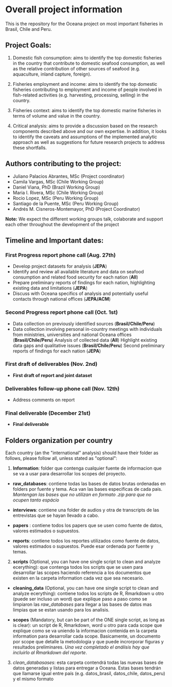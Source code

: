 # Overall project information
This is the repository for the Oceana project on most important fisheries in Brasil, Chile and Peru.

## Project Goals:

1) Domestic fish consumption: aims to identify the top domestic fisheries in the country that contribute to domestic seafood consumption, as well as the relative contribution of other sources of seafood (e.g. aquaculture, inland capture, foreign).

2) Fisheries employment and income: aims to identify the top domestic fisheries contributing to employment and income of people involved in fish-related activities (e.g. harvesting, processing, selling) in the country.

3) Fisheries context: aims to identify the top domestic marine fisheries in terms of volume and value in the country.

4) Critical analysis: aims to provide a discussion based on the research components described above and our own expertise. In addition, it looks to identify the caveats and assumptions of the implemented analytic approach as well as suggestions for future research projects to address these shortfalls.

## Authors contributing to the project:

- Juliano Palacios Abrantes, MSc (Project coordinator)
- Camila Vargas, MSc (Chile Working Group)
- Daniel Viana, PhD  (Brazil Working Group)
- Maria I. Rivera, MSc  (Chile Working Group)
- Rocio Lopez, MSc  (Peru Working Group)
- Santiago de la Puente, MSc  (Peru Working Group)
- Andrés M. Cisneros-Montemayor, PhD  (Project Coordinator)

**Note:** We expect the different working groups talk, colaborate and support each other throughout the development of the project

## Timeline and Important dates:

### First Progress report phone call (Aug. 27th)
- Develop project datasets for analysis (**JEPA**)
- Identify and review all available literature and data on seafood consumption and related food security for each nation (**All**)
- Prepare preliminary reports of findings for each nation, highlighting existing data and limitations (**JEPA**)
- Discuss with Oceana specifics of analysis and potentially useful contacts through national offices (**JEPA/ACM**)
  
### Second Progress report phone call (Oct. 1st)
- Data collection on previously identified sources (**Brasil/Chile/Peru**)
- Data collection involving personal in-country meetings with individuals from ministries, universities and national Oceana offices (**Brasil/Chile/Peru**)
Analysis of collected data (**All**)
Highlight existing data gaps and qualitative issues (**Brasil/Chile/Peru**)
Second preliminary reports of findings for each nation (**JEPA**)

### First draft of deliverables (Nov. 2nd)
- **First draft of report and joint dataset**

### Deliverables follow-up phone call (Nov. 12th)
- Address comments on report

### Final deliverable (December 21st)
- **Final deliverable**

## Folders organization per country

Each country (an the "international" analysis) should have their folder as follows, please follow all, unless stated as "optional":

1) **Information**: folder que contenga cualquier fuente de informacion que se va a usar para desarrollar los scopes del proyecto.

- **raw_databases**: contiene todas las bases de datos brutas ordenadas en folders por fuente y tema. Aca van las bases especificas de cada pais. *Mantengan las bases que no utilizan en formato .zip para que no ocupen tanto espácio*

- **interviews**: contiene una folder de audios y otra de transcripts de las entrevistas que se hayan llevado a cabo.

- **papers** : contiene todos los papers que se usen como fuente de datos, valores estimados o supuestos.

- **reports**: contiene todos los reportes utilizados como fuente de datos, valores estimados o supuestos. Puede esar ordenada por fuente y temas.

2) **scripts** (Optional, you can have one single script to clean and analyze ecerything):  que contenga todos los scripts que se usen para desarrollar las scopes haciendo referencia a los documentos que existen en la carpeta information cada vez que sea necesario.  

- **cleaning_data** (Optional, you can have one single script to clean and analyze ecerything): contiene todos los scripts de R, Rmarkdown u otro (puede ser incluso un word) que explique paso a paso como se limpiaron las *raw_databases* para llegar a las bases de datos mas limpias que se estan usando para los analisis.

- **scopes** (Mandatory, but can be part of the ONE single script, as long as is clear): un script de R, Rmarkdown, word u otro para cada scope que explique como se va uniendo la informacion contenida en la carpeta information para desarrollar cada scope.  Basicamente, un documento por scope que detalle la metodologia y que puede incrorporar figuras y resultados preliminares. *Una vez completado el análisis hay que incluirlo al Rmarkdown del reporte*.

3) *clean_databasases*: esta carpeta contendrá todas las nuevas bases de datos generadas y listas para entregar a Oceana. Estas bases tendrán que llamarse igual entre país (e.g. datos_brasil, datos_chile, datos_peru) y el mismo formato
